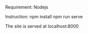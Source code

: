 Requirement:
    Nodejs

Instruction:
    npm install 
    npm run serve 
    
The site is served at localhost:8000
